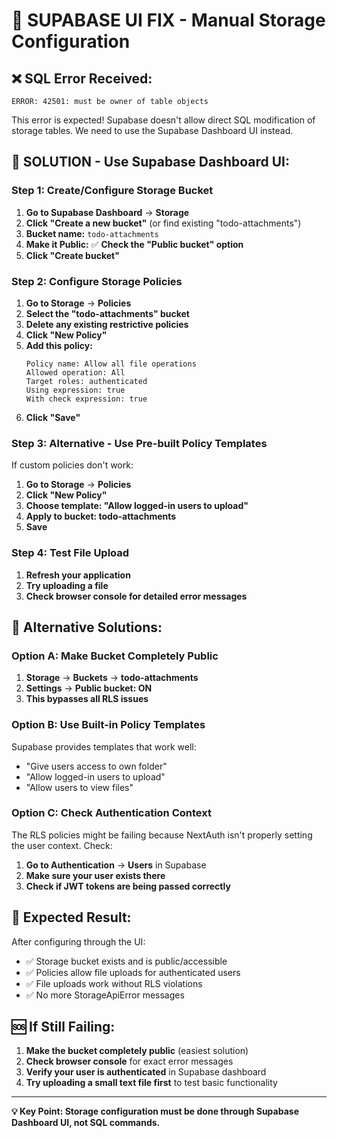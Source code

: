 # 🚨 SUPABASE UI FIX - Manual Storage Configuration

## ❌ **SQL Error Received:**
```
ERROR: 42501: must be owner of table objects
```

This error is expected! Supabase doesn't allow direct SQL modification of storage tables. We need to use the Supabase Dashboard UI instead.

## 🎯 **SOLUTION - Use Supabase Dashboard UI:**

### **Step 1: Create/Configure Storage Bucket**
1. **Go to Supabase Dashboard** → **Storage**
2. **Click "Create a new bucket"** (or find existing "todo-attachments")
3. **Bucket name:** `todo-attachments`
4. **Make it Public:** ✅ **Check the "Public bucket" option**
5. **Click "Create bucket"**

### **Step 2: Configure Storage Policies**
1. **Go to Storage** → **Policies**
2. **Select the "todo-attachments" bucket**
3. **Delete any existing restrictive policies**
4. **Click "New Policy"**
5. **Add this policy:**
   ```
   Policy name: Allow all file operations
   Allowed operation: All
   Target roles: authenticated
   Using expression: true
   With check expression: true
   ```
6. **Click "Save"**

### **Step 3: Alternative - Use Pre-built Policy Templates**
If custom policies don't work:
1. **Go to Storage** → **Policies**
2. **Click "New Policy"**
3. **Choose template: "Allow logged-in users to upload"**
4. **Apply to bucket: todo-attachments**
5. **Save**

### **Step 4: Test File Upload**
1. **Refresh your application**
2. **Try uploading a file**
3. **Check browser console for detailed error messages**

## 🔧 **Alternative Solutions:**

### **Option A: Make Bucket Completely Public**
1. **Storage** → **Buckets** → **todo-attachments**
2. **Settings** → **Public bucket: ON**
3. **This bypasses all RLS issues**

### **Option B: Use Built-in Policy Templates**
Supabase provides templates that work well:
- "Give users access to own folder"
- "Allow logged-in users to upload"
- "Allow users to view files"

### **Option C: Check Authentication Context**
The RLS policies might be failing because NextAuth isn't properly setting the user context. Check:
1. **Go to Authentication** → **Users** in Supabase
2. **Make sure your user exists there**
3. **Check if JWT tokens are being passed correctly**

## 🎯 **Expected Result:**
After configuring through the UI:
- ✅ Storage bucket exists and is public/accessible
- ✅ Policies allow file uploads for authenticated users
- ✅ File uploads work without RLS violations
- ✅ No more StorageApiError messages

## 🆘 **If Still Failing:**
1. **Make the bucket completely public** (easiest solution)
2. **Check browser console** for exact error messages
3. **Verify your user is authenticated** in Supabase dashboard
4. **Try uploading a small text file first** to test basic functionality

---

**💡 Key Point: Storage configuration must be done through Supabase Dashboard UI, not SQL commands.**